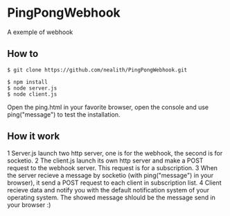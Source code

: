 # PingPongWebhook

A exemple of webhook

## How to

    $ git clone https://github.com/nealith/PingPongWebhook.git

    $ npm install
    $ node server.js
    $ node client.js

Open the ping.html in your favorite browser, open the console and use ping("message") to test the installation.

## How it work

1 Server.js launch two http server, one is for the webhook, the second is for socketio.
2 The client.js launch its own http server and make a POST request to the webhook server. This request is for a subscription.
3 When the server recieve a message by socketio (with ping("message") in your browser), it send a POST request to each client in subscription list.
4 Client recieve data and notify you with the default notification system of your operating system. The showed message shlould be the message send in your browser :)

